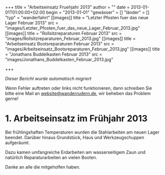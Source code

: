 +++
title = "Arbeitseinsatz Fruehjahr 2013"
author = ""
date = 2013-01-01T01:00:00+02:00
begin = "2013-01-01"
"gewässer" = []
"länder" = []
"typ" = "wanderfahrt"
[[images]]
title = "Letzter Pfosten fuer das neue Lager Februar 2013"
src = "images/Letzter_Pfosten_fuer_das_neue_Lager_Februar_2013.jpg"
[[images]]
title = "Rollsitzreparaturen Februar 2013"
src = "images/Rollsitzreparaturen_Februar_2013.jpg"
[[images]]
title = "Arbeitseinsatz Bootsreparaturen Februar 2013"
src = "images/Arbeitseinsatz_Bootsreparaturen_Februar_2013.jpg"
[[images]]
title = "Jonathans Buddelkasten Februar 2013"
src = "images/Jonathans_Buddelkasten_Februar_2013.jpg"

+++


*Dieser Bericht wurde automatisch migriert*

Wenn Fehler auftreten oder links nicht funktionieren, dann schreiben Sie bitte eine Mail an website@wanderrudern.de, wir beheben das Problem gerne!



# 1. Arbeitseinsatz im Frühjahr 2013


Bei frühlingshaften Temperaturen wurden die Stahlarbeiten am neuen Lager beendet. Darüber hinaus Grundstück, Haus und Werkzeugschuppen aufgeräumt.

Dazu kamen umfangreiche Erdarbeiten am wasserseitigem Zaun und natürlich Reparaturarbeiten an vielen Booten.

Danke an alle die mitgeholfen haben.